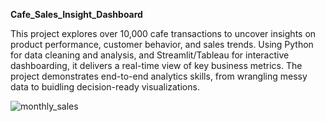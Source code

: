 **Cafe_Sales_Insight_Dashboard**

This project explores over 10,000 cafe transactions to uncover insights on product performance, customer behavior, and sales trends. Using Python for data cleaning and analysis, and Streamlit/Tableau for interactive dashboarding, it delivers a real-time view of key business metrics. The project demonstrates end-to-end analytics skills, from wrangling messy data to buidling decision-ready visualizations.

![monthly_sales](https://github.com/user-attachments/assets/579aaa6d-617a-4757-8d23-165cce9220b2)
